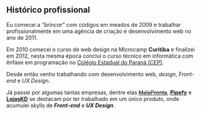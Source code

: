 ---
---

<div class="aboutme__content">

## Histórico profissional

Eu comecei a _"brincar"_ com códigos em meados de 2009 e trabalhar profissionalmente em uma agência de criação e desenvolvimento web no ano de 2011.

Em 2010 comecei o curso de web design na Microcamp **Curitiba** e finalizei em 2012, nesta mesma época conclui o curso técnico em informática com ênfase em programação no [Colégio Estadual do Paraná (CEP)](http://www.cep.pr.gov.br/pagina-59.html).

Desde então venho trabalhando com desenvolvimento web, _design_, _Front-end_ e _UX Design_.

Já passei por algumas tantas empresas, dentre elas <strike>[MalaPronta](http://www.malapronta.com.br/)</strike>, **[Pipefy](https://www.pipefy.com/)** e **[LojasKD](https://www.lojaskd.com.br/)** se destacam por ter trabalhado em um único produto, onde acumulei skylls de **_Front-end_** e **_UX Design_**.

</div>
